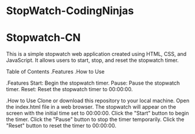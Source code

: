 # StopWatch-CodingNinjas
# Stopwatch-CN
This is a simple stopwatch web application created using HTML, CSS, and JavaScript. It allows users to start, stop, and reset the stopwatch timer.

Table of Contents
.Features
.How to Use

.Features
Start: Begin the stopwatch timer.
Pause: Pause the stopwatch timer.
Reset: Reset the stopwatch timer to 00:00:00.

.How to Use
Clone or download this repository to your local machine.
Open the index.html file in a web browser.
The stopwatch will appear on the screen with the initial time set to 00:00:00.
Click the "Start" button to begin the timer.
Click the "Pause" button to stop the timer temporarily.
Click the "Reset" button to reset the timer to 00:00:00.


